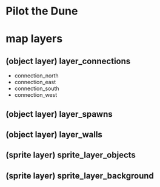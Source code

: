 # Pilot the Dune

# map layers
## (object layer) layer_connections
* connection_north
* connection_east
* connection_south
* connection_west
## (object layer) layer_spawns
## (object layer) layer_walls
## (sprite layer) sprite_layer_objects
## (sprite layer) sprite_layer_background